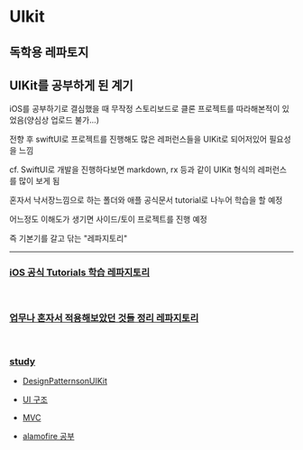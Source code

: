 # UIkit

## 독학용 레파토지

## UIKit를 공부하게 된 계기

iOS를 공부하기로 결심했을 때 무작정 스토리보드로 클론 프로젝트를 따라해본적이 있었음(양심상 업로드 불가...)
<br/>

전향 후 swiftUI로 프로젝트를 진행해도 많은 레퍼런스들을 UIKit로 되어저있어 필요성을 느낌
<br/>

cf. SwiftUI로 개발을 진행하다보면 markdown, rx 등과 같이 UIKit 형식의 레퍼런스를 많이 보게 됨
<br/>

혼자서 낙서장느낌으로 하는 폴더와 애플 공식문서 tutorial로 나누어 학습을 할 예정
<br/>

어느정도 이해도가 생기면 사이드/토이 프로젝트를 진행 예정
<br/>

즉 기본기를 갈고 닦는 "레파지토리"
<br/>

---

### [iOS 공식 Tutorials 학습 레파지토리](https://github.com/BOLTB0X/UIkit/tree/main/iOS%20App%20Dev%20Tutorials)

<br/>

### [업무나 혼자서 적용해보았던 것들 정리 레파지토리](https://github.com/BOLTB0X/UIkit/tree/main/self-taught%20graffiti)

<br/>

### [study](https://github.com/BOLTB0X/UIkit/tree/main/Study)

- [DesignPatternsonUIKit](https://github.com/BOLTB0X/UIkit/tree/main/Study/Tutorial)
  <br/>

- [UI 구조](https://github.com/BOLTB0X/UIkit/tree/main/Study/UI%20structure)
  <br/>

- [MVC]()
  <br/>

- [alamofire 공부](https://github.com/BOLTB0X/UIkit/tree/main/Study/alamofire)
  <br/>
